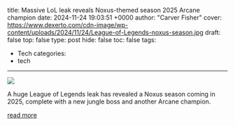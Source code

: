 title: Massive LoL leak reveals Noxus-themed season 2025 Arcane champion
date: 2024-11-24 19:03:51 +0000
author: "Carver Fisher"
cover: https://www.dexerto.com/cdn-image/wp-content/uploads/2024/11/24/League-of-Legends-noxus-season.jpg
draft: false
top: false
type: post
hide: false
toc: false
tags:
  - Tech
categories:
  - tech
---

![](https://www.dexerto.com/cdn-image/wp-content/uploads/2024/11/24/League-of-Legends-noxus-season.jpg)

A huge League of Legends leak has revealed a Noxus season coming in 2025, complete with a new jungle boss and another Arcane champion.

[read more](https://www.dexerto.com/league-of-legends/massive-lol-leak-reveals-noxus-themed-season-2025-arcane-champion-2988894/)
